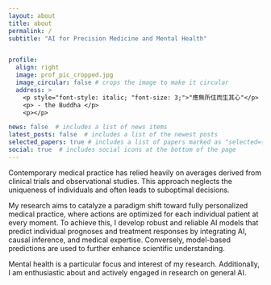 ```yaml
---
layout: about
title: about
permalink: /
subtitle: "AI for Precision Medicine and Mental Health"


profile:
  align: right
  image: prof_pic_cropped.jpg
  image_circular: false # crops the image to make it circular
  address: >
    <p style="font-style: italic; "font-size: 3;">"應無所住而生其心"</p>
    <p> - the Buddha </p>
    <p></p>

news: false  # includes a list of news items
latest_posts: false  # includes a list of the newest posts
selected_papers: true # includes a list of papers marked as "selected={true}"
social: true  # includes social icons at the bottom of the page
---
```


Contemporary medical practice has relied heavily on averages derived from clinical trials and observational studies. This approach neglects the uniqueness of individuals and often leads to suboptimal decisions.

My research aims to catalyze a paradigm shift toward fully personalized medical practice, where actions are optimized for each individual patient at every moment. To achieve this, I develop robust and reliable AI models that predict individual prognoses and treatment responses by integrating AI, causal inference, and medical expertise. Conversely, model-based predictions are used to further enhance scientific understanding.

Mental health is a particular focus and interest of my research. Additionally, I am enthusiastic about and actively engaged in research on general AI.

